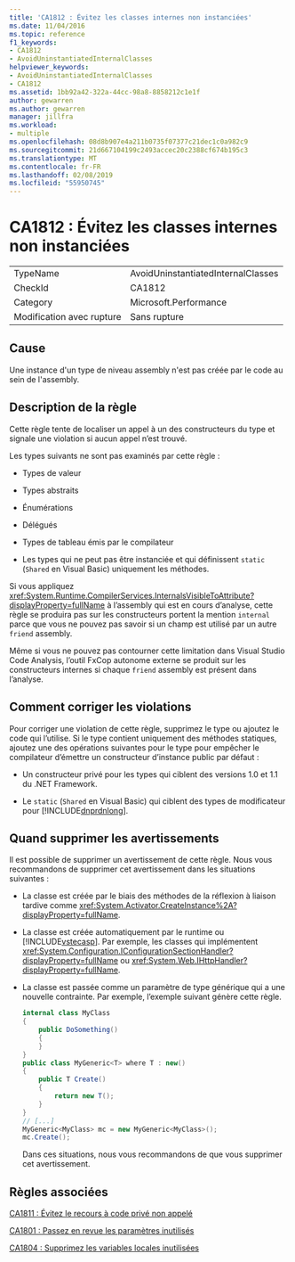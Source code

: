 ```yaml
---
title: 'CA1812 : Évitez les classes internes non instanciées'
ms.date: 11/04/2016
ms.topic: reference
f1_keywords:
- CA1812
- AvoidUninstantiatedInternalClasses
helpviewer_keywords:
- AvoidUninstantiatedInternalClasses
- CA1812
ms.assetid: 1bb92a42-322a-44cc-98a8-8858212c1e1f
author: gewarren
ms.author: gewarren
manager: jillfra
ms.workload:
- multiple
ms.openlocfilehash: 08d8b907e4a211b0735f07377c21dec1c0a982c9
ms.sourcegitcommit: 21d667104199c2493accec20c2388cf674b195c3
ms.translationtype: MT
ms.contentlocale: fr-FR
ms.lasthandoff: 02/08/2019
ms.locfileid: "55950745"
---
```

# <a name="ca1812-avoid-uninstantiated-internal-classes"></a>CA1812 : Évitez les classes internes non instanciées

|||
|-|-|
|TypeName|AvoidUninstantiatedInternalClasses|
|CheckId|CA1812|
|Category|Microsoft.Performance|
|Modification avec rupture|Sans rupture|

## <a name="cause"></a>Cause

Une instance d'un type de niveau assembly n'est pas créée par le code au sein de l'assembly.

## <a name="rule-description"></a>Description de la règle

Cette règle tente de localiser un appel à un des constructeurs du type et signale une violation si aucun appel n’est trouvé.

Les types suivants ne sont pas examinés par cette règle :

- Types de valeur

- Types abstraits

- Énumérations

- Délégués

- Types de tableau émis par le compilateur

- Les types qui ne peut pas être instanciée et qui définissent `static` (`Shared` en Visual Basic) uniquement les méthodes.

Si vous appliquez <xref:System.Runtime.CompilerServices.InternalsVisibleToAttribute?displayProperty=fullName> à l’assembly qui est en cours d’analyse, cette règle se produira pas sur les constructeurs portent la mention `internal` parce que vous ne pouvez pas savoir si un champ est utilisé par un autre `friend` assembly.

Même si vous ne pouvez pas contourner cette limitation dans Visual Studio Code Analysis, l’outil FxCop autonome externe se produit sur les constructeurs internes si chaque `friend` assembly est présent dans l’analyse.

## <a name="how-to-fix-violations"></a>Comment corriger les violations

Pour corriger une violation de cette règle, supprimez le type ou ajoutez le code qui l’utilise. Si le type contient uniquement des méthodes statiques, ajoutez une des opérations suivantes pour le type pour empêcher le compilateur d’émettre un constructeur d’instance public par défaut :

- Un constructeur privé pour les types qui ciblent des versions 1.0 et 1.1 du .NET Framework.

- Le `static` (`Shared` en Visual Basic) qui ciblent des types de modificateur pour [!INCLUDE[dnprdnlong](../code-quality/includes/dnprdnlong_md.md)].

## <a name="when-to-suppress-warnings"></a>Quand supprimer les avertissements

Il est possible de supprimer un avertissement de cette règle. Nous vous recommandons de supprimer cet avertissement dans les situations suivantes :

- La classe est créée par le biais des méthodes de la réflexion à liaison tardive comme <xref:System.Activator.CreateInstance%2A?displayProperty=fullName>.

- La classe est créée automatiquement par le runtime ou [!INCLUDE[vstecasp](../code-quality/includes/vstecasp_md.md)]. Par exemple, les classes qui implémentent <xref:System.Configuration.IConfigurationSectionHandler?displayProperty=fullName> ou <xref:System.Web.IHttpHandler?displayProperty=fullName>.

- La classe est passée comme un paramètre de type générique qui a une nouvelle contrainte. Par exemple, l’exemple suivant génère cette règle.

    ```csharp
    internal class MyClass
    {
        public DoSomething()
        {
        }
    }
    public class MyGeneric<T> where T : new()
    {
        public T Create()
        {
            return new T();
        }
    }
    // [...]
    MyGeneric<MyClass> mc = new MyGeneric<MyClass>();
    mc.Create();
    ```

  Dans ces situations, nous vous recommandons de que vous supprimer cet avertissement.

## <a name="related-rules"></a>Règles associées

[CA1811 : Évitez le recours à code privé non appelé](../code-quality/ca1811-avoid-uncalled-private-code.md)

[CA1801 : Passez en revue les paramètres inutilisés](../code-quality/ca1801-review-unused-parameters.md)

[CA1804 : Supprimez les variables locales inutilisées](../code-quality/ca1804-remove-unused-locals.md)